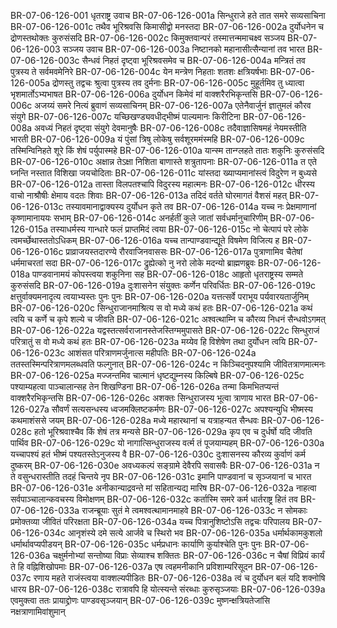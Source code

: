BR-07-06-126-001	धृतराष्ट्र उवाच
BR-07-06-126-001a	सिन्धुराजे हते तात समरे सव्यसाचिना
BR-07-06-126-001c	तथैव भूरिश्रवसि किमासीद्वो मनस्तदा
BR-07-06-126-002a	दुर्योधनेन च द्रोणस्तथोक्तः कुरुसंसदि
BR-07-06-126-002c	किमुक्तवान्परं तस्मात्तन्ममाचक्ष्व सञ्जय
BR-07-06-126-003	सञ्जय उवाच
BR-07-06-126-003a	निष्टानको महानासीत्सैन्यानां तव भारत
BR-07-06-126-003c	सैन्धवं निहतं दृष्ट्वा भूरिश्रवसमेव च
BR-07-06-126-004a	मन्त्रितं तव पुत्रस्य ते सर्वमवमेनिरे
BR-07-06-126-004c	येन मन्त्रेण निहताः शतशः क्षत्रियर्षभाः
BR-07-06-126-005a	द्रोणस्तु तद्वचः श्रुत्वा पुत्रस्य तव दुर्मनाः
BR-07-06-126-005c	मुहूर्तमिव तु ध्यात्वा भृशमार्तोऽभ्यभाषत
BR-07-06-126-006a	दुर्योधन किमेवं मां वाक्शरैरभिकृन्तसि
BR-07-06-126-006c	अजय्यं समरे नित्यं ब्रुवाणं सव्यसाचिनम्
BR-07-06-126-007a	एतेनैवार्जुनं ज्ञातुमलं कौरव संयुगे
BR-07-06-126-007c	यच्छिखण्ड्यवधीद्भीष्मं पाल्यमानः किरीटिना
BR-07-06-126-008a	अवध्यं निहतं दृष्ट्वा संयुगे देवमानुषैः
BR-07-06-126-008c	तदैवाज्ञासिषमहं नेयमस्तीति भारती
BR-07-06-126-009a	यं पुंसां त्रिषु लोकेषु सर्वशूरममंस्महि
BR-07-06-126-009c	तस्मिन्विनिहते शूरे किं शेषं पर्युपास्महे
BR-07-06-126-010a	यान्स्म तान्ग्लहते तातः शकुनिः कुरुसंसदि
BR-07-06-126-010c	अक्षान्न तेऽक्षा निशिता बाणास्ते शत्रुतापनाः
BR-07-06-126-011a	त एते घ्नन्ति नस्तात विशिखा जयचोदिताः
BR-07-06-126-011c	यांस्तदा ख्याप्यमानांस्त्वं विदुरेण न बुध्यसे
BR-07-06-126-012a	तास्ता विलपतश्चापि विदुरस्य महात्मनः
BR-07-06-126-012c	धीरस्य वाचो नाश्रौषीः क्षेमाय वदतः शिवाः
BR-07-06-126-013a	तदिदं वर्तते घोरमागतं वैशसं महत्
BR-07-06-126-013c	तस्यावमानाद्वाक्यस्य दुर्योधन कृते तव
BR-07-06-126-014a	यच्च नः प्रेक्षमाणानां कृष्णामानाययः सभाम्
BR-07-06-126-014c	अनर्हतीं कुले जातां सर्वधर्मानुचारिणीम्
BR-07-06-126-015a	तस्याधर्मस्य गान्धारे फलं प्राप्तमिदं त्वया
BR-07-06-126-015c	नो चेत्पापं परे लोके त्वमर्च्छेथास्ततोऽधिकम्
BR-07-06-126-016a	यच्च तान्पाण्डवान्द्यूते विषमेण विजित्य ह
BR-07-06-126-016c	प्राव्राजयस्तदारण्ये रौरवाजिनवाससः
BR-07-06-126-017a	पुत्राणामिव चैतेषां धर्ममाचरतां सदा
BR-07-06-126-017c	द्रुह्येत्को नु नरो लोके मदन्यो ब्राह्मणब्रुवः
BR-07-06-126-018a	पाण्डवानामयं कोपस्त्वया शकुनिना सह
BR-07-06-126-018c	आहृतो धृतराष्ट्रस्य सम्मते कुरुसंसदि
BR-07-06-126-019a	दुःशासनेन संयुक्तः कर्णेन परिवर्धितः
BR-07-06-126-019c	क्षत्तुर्वाक्यमनादृत्य त्वयाभ्यस्तः पुनः पुनः
BR-07-06-126-020a	यत्तत्सर्वे पराभूय पर्यवारयतार्जुनिम्
BR-07-06-126-020c	सिन्धुराजानमाश्रित्य स वो मध्ये कथं हतः
BR-07-06-126-021a	कथं त्वयि च कर्णे च कृपे शल्ये च जीवति
BR-07-06-126-021c	अश्वत्थाम्नि च कौरव्य निधनं सैन्धवोऽगमत्
BR-07-06-126-022a	यद्वस्तत्सर्वराजानस्तेजस्तिग्ममुपासते
BR-07-06-126-022c	सिन्धुराजं परित्रातुं स वो मध्ये कथं हतः
BR-07-06-126-023a	मय्येव हि विशेषेण तथा दुर्योधन त्वयि
BR-07-06-126-023c	आशंसत परित्राणमर्जुनात्स महीपतिः
BR-07-06-126-024a	ततस्तस्मिन्परित्राणमलब्धवति फल्गुनात्
BR-07-06-126-024c	न किञ्चिदनुपश्यामि जीवितत्राणमात्मनः
BR-07-06-126-025a	मज्जन्तमिव चात्मानं धृष्टद्युम्नस्य किल्बिषे
BR-07-06-126-025c	पश्याम्यहत्वा पाञ्चालान्सह तेन शिखण्डिना
BR-07-06-126-026a	तन्मा किमभितप्यन्तं वाक्शरैरभिकृन्तसि
BR-07-06-126-026c	अशक्तः सिन्धुराजस्य भूत्वा त्राणाय भारत
BR-07-06-126-027a	सौवर्णं सत्यसन्धस्य ध्वजमक्लिष्टकर्मणः
BR-07-06-126-027c	अपश्यन्युधि भीष्मस्य कथमाशंससे जयम्
BR-07-06-126-028a	मध्ये महारथानां च यत्राहन्यत सैन्धवः
BR-07-06-126-028c	हतो भूरिश्रवाश्चैव किं शेषं तत्र मन्यसे
BR-07-06-126-029a	कृप एव च दुर्धर्षो यदि जीवति पार्थिव
BR-07-06-126-029c	यो नागात्सिन्धुराजस्य वर्त्म तं पूजयाम्यहम्
BR-07-06-126-030a	यच्चापश्यं हतं भीष्मं पश्यतस्तेऽनुजस्य वै
BR-07-06-126-030c	दुःशासनस्य कौरव्य कुर्वाणं कर्म दुष्करम्
BR-07-06-126-030e	अवध्यकल्पं सङ्ग्रामे देवैरपि सवासवैः
BR-07-06-126-031a	न ते वसुन्धरास्तीति तदहं चिन्तये नृप
BR-07-06-126-031c	इमानि पाण्डवानां च सृञ्जयानां च भारत
BR-07-06-126-031e	अनीकान्याद्रवन्ते मां सहितान्यद्य मारिष
BR-07-06-126-032a	नाहत्वा सर्वपाञ्चालान्कवचस्य विमोक्षणम्
BR-07-06-126-032c	कर्तास्मि समरे कर्म धार्तराष्ट्र हितं तव
BR-07-06-126-033a	राजन्ब्रूयाः सुतं मे त्वमश्वत्थामानमाहवे
BR-07-06-126-033c	न सोमकाः प्रमोक्तव्या जीवितं परिरक्षता
BR-07-06-126-034a	यच्च पित्रानुशिष्टोऽसि तद्वचः परिपालय
BR-07-06-126-034c	आनृशंस्ये दमे सत्ये आर्जवे च स्थिरो भव
BR-07-06-126-035a	धर्मार्थकामकुशलो धर्मार्थावप्यपीडयन्
BR-07-06-126-035c	धर्मप्रधानः कार्याणि कुर्याश्चेति पुनः पुनः
BR-07-06-126-036a	चक्षुर्मनोभ्यां सन्तोष्या विप्राः सेव्याश्च शक्तितः
BR-07-06-126-036c	न चैषां विप्रियं कार्यं ते हि वह्निशिखोपमाः
BR-07-06-126-037a	एष त्वहमनीकानि प्रविशाम्यरिसूदन
BR-07-06-126-037c	रणाय महते राजंस्त्वया वाक्शल्यपीडितः
BR-07-06-126-038a	त्वं च दुर्योधन बलं यदि शक्नोषि धारय
BR-07-06-126-038c	रात्रावपि हि योत्स्यन्ते संरब्धाः कुरुसृञ्जयाः
BR-07-06-126-039a	एवमुक्त्वा ततः प्रायाद्द्रोणः पाण्डवसृञ्जयान्
BR-07-06-126-039c	मुष्णन्क्षत्रियतेजांसि नक्षत्राणामिवांशुमान्

